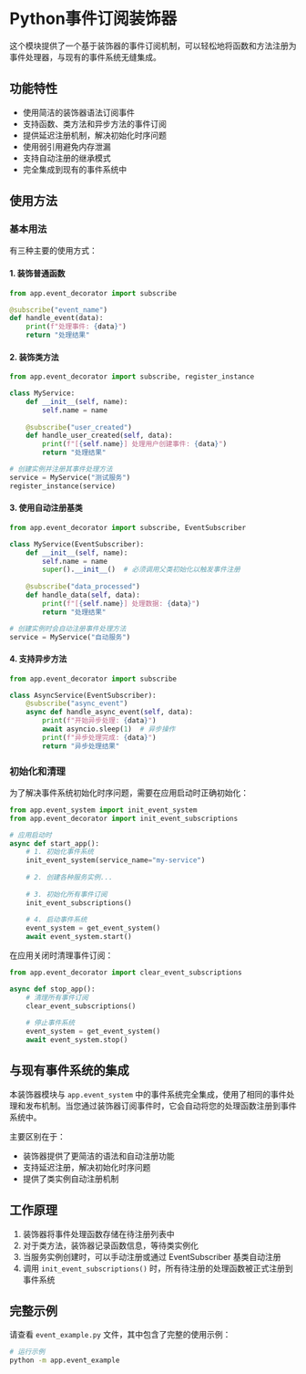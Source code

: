 # Python事件订阅装饰器

这个模块提供了一个基于装饰器的事件订阅机制，可以轻松地将函数和方法注册为事件处理器，与现有的事件系统无缝集成。

## 功能特性

- 使用简洁的装饰器语法订阅事件
- 支持函数、类方法和异步方法的事件订阅
- 提供延迟注册机制，解决初始化时序问题
- 使用弱引用避免内存泄漏
- 支持自动注册的继承模式
- 完全集成到现有的事件系统中

## 使用方法

### 基本用法

有三种主要的使用方式：

#### 1. 装饰普通函数

```python
from app.event_decorator import subscribe

@subscribe("event_name")
def handle_event(data):
    print(f"处理事件: {data}")
    return "处理结果"
```

#### 2. 装饰类方法

```python
from app.event_decorator import subscribe, register_instance

class MyService:
    def __init__(self, name):
        self.name = name
        
    @subscribe("user_created")
    def handle_user_created(self, data):
        print(f"[{self.name}] 处理用户创建事件: {data}")
        return "处理结果"

# 创建实例并注册其事件处理方法
service = MyService("测试服务")
register_instance(service)
```

#### 3. 使用自动注册基类

```python
from app.event_decorator import subscribe, EventSubscriber

class MyService(EventSubscriber):
    def __init__(self, name):
        self.name = name
        super().__init__()  # 必须调用父类初始化以触发事件注册
        
    @subscribe("data_processed")
    def handle_data(self, data):
        print(f"[{self.name}] 处理数据: {data}")
        return "处理结果"

# 创建实例时会自动注册事件处理方法
service = MyService("自动服务")
```

#### 4. 支持异步方法

```python
from app.event_decorator import subscribe

class AsyncService(EventSubscriber):
    @subscribe("async_event")
    async def handle_async_event(self, data):
        print(f"开始异步处理: {data}")
        await asyncio.sleep(1)  # 异步操作
        print(f"异步处理完成: {data}")
        return "异步处理结果"
```

### 初始化和清理

为了解决事件系统初始化时序问题，需要在应用启动时正确初始化：

```python
from app.event_system import init_event_system
from app.event_decorator import init_event_subscriptions

# 应用启动时
async def start_app():
    # 1. 初始化事件系统
    init_event_system(service_name="my-service")
    
    # 2. 创建各种服务实例...
    
    # 3. 初始化所有事件订阅
    init_event_subscriptions()
    
    # 4. 启动事件系统
    event_system = get_event_system()
    await event_system.start()
```

在应用关闭时清理事件订阅：

```python
from app.event_decorator import clear_event_subscriptions

async def stop_app():
    # 清理所有事件订阅
    clear_event_subscriptions()
    
    # 停止事件系统
    event_system = get_event_system()
    await event_system.stop()
```

## 与现有事件系统的集成

本装饰器模块与 `app.event_system` 中的事件系统完全集成，使用了相同的事件处理和发布机制。当您通过装饰器订阅事件时，它会自动将您的处理函数注册到事件系统中。

主要区别在于：

- 装饰器提供了更简洁的语法和自动注册功能
- 支持延迟注册，解决初始化时序问题
- 提供了类实例自动注册机制

## 工作原理

1. 装饰器将事件处理函数存储在待注册列表中
2. 对于类方法，装饰器记录函数信息，等待类实例化
3. 当服务实例创建时，可以手动注册或通过 EventSubscriber 基类自动注册
4. 调用 `init_event_subscriptions()` 时，所有待注册的处理函数被正式注册到事件系统

## 完整示例

请查看 `event_example.py` 文件，其中包含了完整的使用示例：

```bash
# 运行示例
python -m app.event_example
```
